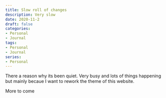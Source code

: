 ```yaml
---
title: Slow roll of changes
description: Very slow
date: 2020-11-2
draft: false
categories:
- Personal
- Journal
tags:
- Personal
- Journal
series:
- Personal
---
```


There a reason why its been quiet. Very busy and lots of things happening but mainly becaue I want to rework the theme of this website.

More to come
